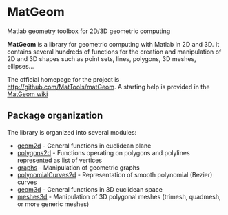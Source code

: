 # MatGeom
Matlab geometry toolbox for 2D/3D geometric computing

**MatGeom** is a library for geometric computing with Matlab in 2D and 3D. 
It contains several hundreds of functions for the creation and manipulation 
of 2D and 3D shapes such as point sets, lines, polygons, 3D meshes, ellipses... 

The official homepage for the project is http://github.com/MatTools/matGeom. 
A starting help is provided in the [MatGeom wiki](https://github.com/MatTools/matGeom/wiki "MatGeom Wiki homepage")

Package organization
---

The library is organized into several modules:

* [geom2d](https://github.com/MatTools/matGeom/wiki/geom2d "geom2d Wiki page") - General functions in euclidean plane
* [polygons2d](https://github.com/MatTools/matGeom/wiki/polygons2d "polygons2d Wiki page") - Functions operating on polygons and polylines represented as list of vertices
* [graphs](https://github.com/dlegland/MatTools/wiki/graphs "graphs Wiki page") - Manipulation of geometric graphs
* [polynomialCurves2d](https://github.com/MatTools/matGeom/wiki/polynomialCurves2d "polynomialCurves2d Wiki page") - Representation of smooth polynomial (Bezier) curves
* [geom3d](https://github.com/dlegland/MatTools/wiki/geom3d "geom3d Wiki page") - General functions in 3D euclidean space
* [meshes3d](https://github.com/dlegland/MatTools/wiki/meshes3d "meshes3d Wiki page") - Manipulation of 3D polygonal meshes (trimesh, quadmesh, or more generic meshes)
